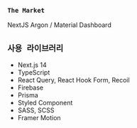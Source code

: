 ### `The Market`

NextJS Argon / Material Dashboard

## `사용 라이브러리`
- Next.js 14
- TypeScript
- React Query, React Hook Form, Recoil
- Firebase
- Prisma
- Styled Component
- SASS, SCSS
- Framer Motion
